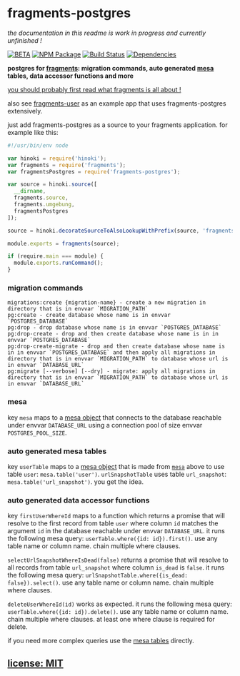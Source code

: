 # fragments-postgres

*the documentation in this readme is work in progress and currently unfinished !*

[![BETA](http://img.shields.io/badge/Stability-BETA-orange.svg?style=flat)]()
[![NPM Package](https://img.shields.io/npm/v/fragments-postgres.svg?style=flat)](https://www.npmjs.org/package/fragments-postgres)
[![Build Status](https://travis-ci.org/snd/fragments-postgres.svg?branch=master)](https://travis-ci.org/snd/fragments-postgres/branches)
[![Dependencies](https://david-dm.org/snd/fragments-postgres.svg)](https://david-dm.org/snd/fragments-postgres)

**postgres for [fragments](https://github.com/snd/fragments): migration commands, auto generated [mesa](https://github.com/snd/mesa) tables, data accessor functions and more**

[you should probably first read what fragments is all about !](https://github.com/snd/fragments)

also see [fragments-user](https://github.com/snd/fragments-user)
as an example app that uses fragments-postgres extensively.

just add fragments-postgres as a source to your fragments application. for example like this:
``` javascript
#!/usr/bin/env node

var hinoki = require('hinoki');
var fragments = require('fragments');
var fragmentsPostgres = require('fragments-postgres');

var source = hinoki.source([
  __dirname,
  fragments.source,
  fragments.umgebung,
  fragmentsPostgres
]);

source = hinoki.decorateSourceToAlsoLookupWithPrefix(source, 'fragments_');

module.exports = fragments(source);

if (require.main === module) {
  module.exports.runCommand();
}
```

### migration commands

```
migrations:create {migration-name} - create a new migration in directory that is in envvar `MIGRATION_PATH`
pg:create - create database whose name is in envvar `POSTGRES_DATABASE`
pg:drop - drop database whose name is in envvar `POSTGRES_DATABASE`
pg:drop-create - drop and then create database whose name is in in envvar `POSTGRES_DATABASE`
pg:drop-create-migrate - drop and then create database whose name is in in envvar `POSTGRES_DATABASE` and then apply all migrations in directory that is in envvar `MIGRATION_PATH` to database whose url is in envvar `DATABASE_URL`
pg:migrate [--verbose] [--dry] - migrate: apply all migrations in directory that is in envvar `MIGRATION_PATH` to database whose url is in envvar `DATABASE_URL`
```

### mesa

key `mesa` maps to a [mesa object](https://github.com/snd/mesa) that connects
to the database reachable under envvar `DATABASE_URL` using a connection pool
of size envvar `POSTGRES_POOL_SIZE`.

### auto generated mesa tables

key `userTable` maps to a [mesa object](https://github.com/snd/mesa)
that is made from [`mesa`](#mesa) above to use table `user`: `mesa.table('user')`.
`urlSnapshotTable` uses table `url_snapshot`: `mesa.table('url_snapshot')`.
you get the idea.

### auto generated data accessor functions

key `firstUserWhereId` maps to a function which
returns a promise that will resolve to the first
record from table `user` where column `id` matches the argument `id`
in the database reachable under envvar `DATABASE_URL`.
it runs the following mesa query: `userTable.where({id: id}).first()`.
use any table name or column name. chain multiple where clauses.

`selectUrlSnapshotWhereIsDead(false)` returns a promise that will resolve to all
records from table `url_snapshot` where column `is_dead` is `false`.
it runs the following mesa query: `urlSnapshotTable.where({is_dead: false}).select()`.
use any table name or column name. chain multiple where clauses.

`deleteUserWhereId(id)` works as expected.
it runs the following mesa query: `userTable.where({id: id}).delete()`.
use any table name or column name. chain multiple where clauses.
at least one where clause is required for delete.

if you need more complex queries use the [mesa tables](#auto-generated-mesa-tables) directly.

## [license: MIT](LICENSE)
